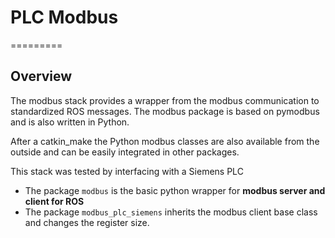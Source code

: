 # PLC Modbus
=========
## Overview
The modbus stack provides a wrapper from the modbus communication to standardized ROS messages. The modbus package is based on pymodbus and is also written in Python.

After a catkin_make the Python modbus classes are also available from the outside and can be easily integrated in other packages.

This stack was tested by interfacing with a Siemens PLC

* The package `modbus` is the basic python wrapper for <strong> modbus server and client for ROS </strong>
* The package `modbus_plc_siemens` inherits the modbus client base class and changes the register size.